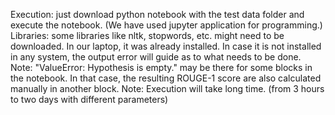 Execution: just download python notebook with the test data folder and execute the notebook. (We have used jupyter application for programming.)
Libraries: some libraries like nltk, stopwords, etc. might need to be downloaded. In our laptop, it was already installed. In case it is not installed in any system, the output error will guide as to what needs to be done.
Note: "ValueError: Hypothesis is empty." may be there for some blocks in the notebook. In that case, the resulting ROUGE-1 score are also calculated manually in another block.
Note: Execution will take long time. (from 3 hours to two days with different parameters)
